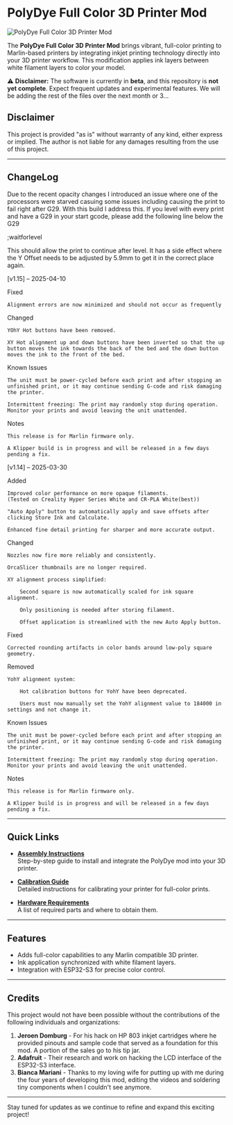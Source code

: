 # PolyDye Full Color 3D Printer Mod

![PolyDye Full Color 3D Printer Mod](https://www.level9000.co.za/images/PolyDyeHeading.jpg)

The **PolyDye Full Color 3D Printer Mod** brings vibrant, full-color printing to Marlin-based printers by integrating inkjet printing technology directly into your 3D printer workflow. This modification applies ink layers between white filament layers to color your model.

⚠️ **Disclaimer:** The software is currently in **beta**, and this repository is **not yet complete**. Expect frequent updates and experimental features. We will be adding the rest of the files over the next month or 3...

## Disclaimer

This project is provided "as is" without warranty of any kind, either express or implied. The author is not liable for any damages resulting from the use of this project.

---

## ChangeLog

Due to the recent opacity changes I introduced an issue where one of the processors were starved casuing some issues including causing the print to fail right after G29. With this build I address this. If you level with every print and have a G29 in your start gcode, please add the following line below the G29

;waitforlevel

This should allow the print to continue after level. It has a side effect where the Y Offset needs to be adjusted by 5.9mm to get it in the correct place again.

[v1.15] – 2025-04-10

Fixed

    Alignment errors are now minimized and should not occur as frequently

Changed

    YOhY Hot buttons have been removed. 

    XY Hot alignment up and down buttons have been inverted so that the up button moves the ink towards the back of the bed and the down button moves the ink to the front of the bed. 

Known Issues

    The unit must be power-cycled before each print and after stopping an unfinished print, or it may continue sending G-code and risk damaging the printer.

    Intermittent freezing: The print may randomly stop during operation. Monitor your prints and avoid leaving the unit unattended.

Notes

    This release is for Marlin firmware only.

    A Klipper build is in progress and will be released in a few days pending a fix.


[v1.14] – 2025-03-30

Added

    Improved color performance on more opaque filaments.
    (Tested on Creality Hyper Series White and CR-PLA White(best))

    "Auto Apply" button to automatically apply and save offsets after clicking Store Ink and Calculate.

    Enhanced fine detail printing for sharper and more accurate output.

Changed

    Nozzles now fire more reliably and consistently.

    OrcaSlicer thumbnails are no longer required.

    XY alignment process simplified:

        Second square is now automatically scaled for ink square alignment.

        Only positioning is needed after storing filament.

        Offset application is streamlined with the new Auto Apply button.

Fixed

    Corrected rounding artifacts in color bands around low-poly square geometry.

Removed

    YohY alignment system:

        Hot calibration buttons for YohY have been deprecated.

        Users must now manually set the YohY alignment value to 184000 in settings and not change it.

Known Issues

    The unit must be power-cycled before each print and after stopping an unfinished print, or it may continue sending G-code and risk damaging the printer.

    Intermittent freezing: The print may randomly stop during operation. Monitor your prints and avoid leaving the unit unattended.

Notes

    This release is for Marlin firmware only.

    A Klipper build is in progress and will be released in a few days pending a fix.

---
	
## Quick Links

- **[Assembly Instructions](https://www.level9000.co.za/How-To.html)**  
  Step-by-step guide to install and integrate the PolyDye mod into your 3D printer.

- **[Calibration Guide](https://www.level9000.co.za/Calibration.html)**  
  Detailed instructions for calibrating your printer for full-color prints.

- **[Hardware Requirements](https://www.level90003dprintedmodels.com/shop)**  
  A list of required parts and where to obtain them.

---

## Features

- Adds full-color capabilities to any Marlin compatible 3D printer.
- Ink application synchronized with white filament layers.
- Integration with ESP32-S3 for precise color control.

---

## Credits

This project would not have been possible without the contributions of the following individuals and organizations:

1. **Jeroen Domburg** - For his hack on HP 803 inkjet cartridges where he provided pinouts and sample code that served as a foundation for this mod. A portion of the sales go to his tip jar. 
2. **Adafruit** - Their research and work on hacking the LCD interface of the ESP32-S3 interface.  
3. **Bianca Mariani** - Thanks to my loving wife for putting up with me during the four years of developing this mod, editing the videos and soldering tiny components when I couldn't see anymore.

---

Stay tuned for updates as we continue to refine and expand this exciting project!
